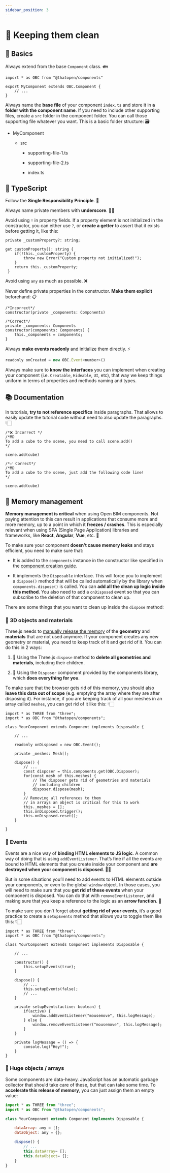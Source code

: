 ```yaml
---
sidebar_position: 3
---
```


# 🧹 Keeping them clean

## 🧽 Basics

Always extend from the base `Component` class. 👪

```tsx
import * as OBC from "@thatopen/components"

export MyComponent extends OBC.Component {
	// ...
}
```

Always name the **base file** of your component `index.ts` and store it in **a folder with the component name**. If you need to include other supporting files, create a `src` folder in the component folder. You can call those supporting file whatever you want. This is a basic folder structure: 🗃️

- MyComponent
    - src

      - supporting-file-1.ts

      - supporting-file-2.ts

      - index.ts


## 🧼 TypeScript

Follow the **Single Responsibility Principle**. 🥇

Always name private members with **underscore**. 🥷🏻

Avoid using `!` in property fields. If a property element is not initialized in the constructor, you can either use `?`, or **create a getter** to assert that it exists before getting it, like this:

```tsx
private _customProperty?: string;

get customProperty(): string { 
	if(!this._customProperty) {
		throw new Error("Custom property not initialized!");
	}
	return this._customProperty;
 }

```

Avoid using `any` as much as possible. ❌

Never define private properties in the constructor. **Make them explicit** beforehand: 📋

```tsx
/*Incorrect*/
constructor(private _components: Components)

/*Correct*/
private _components: Components
constructor(components: Components) {
	this._components = components;
}
```

Always **make events readonly** and initialize them directly. ⚡

```jsx
readonly onCreated = new OBC.Event<number>()
```

Always make sure to **know the interfaces** you can implement when creating your component (i.e. `Creatable`, `Hideable`, `UI`, etc), that way we keep things uniform in terms of properties and methods naming and types.

## 📚 Documentation

In tutorials, **try to not reference specifics** inside paragraphs. That allows to easily update the tutorial code without need to also update the paragraphs. 👇🏻

```tsx
/*❌ Incorrect */
/*MD
To add a cube to the scene, you need to call scene.add()
*/

scene.add(cube)

/*✅ Correct*/
/*MD
To add a cube to the scene, just add the following code line!
*/

scene.add(cube)
```

## 🧠 Memory management

**Memory management is critical** when using Open BIM components. Not paying attention to this can result in applications that consume more and more memory, up to a point in which it **freezes / crashes**. This is especially relevant when using SPA (Single Page Application) libraries and frameworks, like **React**, **Angular**, **Vue**, etc. 🛑

To make sure your component **doesn’t cause memory leaks** and stays efficient, you need to make sure that:

- It is added to the `components` instance in the constructor like specified in the [component creation guide](./creating-components.md#-create-it).

- It implements the `Disposable` interface. This will force you to implement a `dispose()` method that will be called automatically by the library when `components.dispose()` is called. You can **add all the clean up logic inside this method**. You also need to add a `onDisposed` event so that you can subscribe to the deletion of that component to clean up. 

There are some things that you want to clean up inside the `dispose` method:

### 🥎 3D objects and materials

Three.js needs to [manually release the memory](https://threejs.org/docs/#manual/en/introduction/How-to-dispose-of-objects) of the **geometry** and **materials** that are not used anymore. If your component creates any new geometry or material, you need to keep track of it and get rid of it. You can do this in 2 ways:

1. 🧹 Using the Three.js `dispose` method to **delete all geometries and materials**, including their children.

2. 🧹 Using the `Disposer` component provided by the components library, which **does everything for you**. 

To make sure that the browser gets rid of this memory, you should also **leave this data out of scope** (e.g. emptying the array where they are after disposing it). For instance, if you are keeping track of all your meshes in an array called `meshes`, you can get rid of it like this: 👇🏻

```tsx
import * as THREE from "three";
import * as OBC from "@thatopen/components";

class YourComponent extends Component implements Disposable {

	// ...

	readonly onDisposed = new OBC.Event();

	private _meshes: Mesh[];

	dispose() {
		// ...
		const disposer = this.components.get(OBC.Disposer);
		for(const mesh of this.meshes) {
			// The disposer gets rid of geometries and materials
			// including children
			disposer.dispose(mesh);
		}
		// Removing all references to them
		// in arrays an object is critical for this to work
		this._meshes = [];
		this.onDisposed.trigger();
		this.onDisposed.reset();
	}

}
```


### 📅 Events

Events are a nice way of **binding HTML elements to JS logic**. A common way of doing that is using `addEventListener`. That’s fine if all the events are bound to HTML elements that you create inside your component and **are destroyed when your component is disposed**. 👌🏻

But in some situations you’ll need to add events to HTML elements outside your components, or even to the global `window` object. In those cases, you will need to make sure that you **get rid of these events** when your component is disposed. You can do that with `removeEventListener`, and making sure that you keep a reference to the logic as an **arrow function**. 🏹

To make sure you don’t forget about **getting rid of your events**, it’s a good practice to create a `setupEvents` method that allows you to toggle them like this: 👇🏻

```tsx
import * as THREE from "three";
import * as OBC from "@thatopen/components";

class YourComponent extends Component implements Disposable {

	// ...

	constructor() {
		this.setupEvents(true);
	}

	dispose() {
		// ...
		this.setupEvents(false);
		// ...
	}

	private setupEvents(active: boolean) {
		if(active) {
			window.addEventListener("mousemove", this.logMessage);
		} else {
			window.removeEventListener("mousemove", this.logMessage);
		}
	}

	private logMessage = () => {
		console.log("Hey!");
	}
}
```

### 🐘 Huge objects / arrays

Some components are data-heavy. JavaScript has an automatic garbage collector that should take care of these, but that can take some time. To **accelerate this release of memory**, you can just assign them an empty value:

```jsx
import * as THREE from "three";
import * as OBC from "@thatopen/components";

class YourComponent extends Component implements Disposable {

	dataArray: any = [];
	dataObject: any = {};

	dispose() {
		// ...
		this.dataArray= [];
		this.dataObject= {};
	}
}
```
